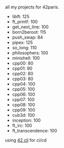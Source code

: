 all my projects for 42paris.

- libft: 125
- ft_printf: 100
- get_next_line: 100
- born2beroot: 115
- push_swap: 84
- pipex: 125
- so_long: 110
- philosophers: 100
- minishell: 100
- cpp00: 80
- cpp01: 90
- cpp02: 80
- cpp03: 80
- cpp04: 100
- cpp05: 100
- cpp06: 100
- cpp07: 100
- cpp08: 100
- cpp09: 100
- cub3d: 100
- inception: 100
- ft_irc: 100
- ft_transcendence: 100

using [42 cli](https://github.com/herbievine/42-cli) for ci/cd
